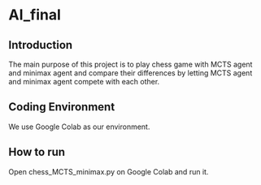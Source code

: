 # AI_final
## Introduction
The main purpose of this project is to play chess game with MCTS agent and minimax agent and compare their differences by letting MCTS agent and minimax agent compete with each other.
## Coding Environment
We use Google Colab as our environment.
## How to run
Open chess_MCTS_minimax.py on Google Colab and run it.
